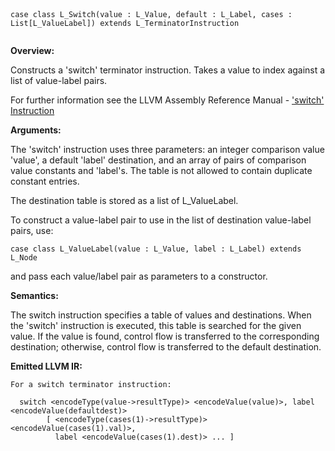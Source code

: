 
```



case class L_Switch(value : L_Value, default : L_Label, cases : List[L_ValueLabel]) extends L_TerminatorInstruction


```

**Overview:**

Constructs a 'switch' terminator instruction. Takes a value to index against a list of value-label pairs.

For further information see the LLVM Assembly Reference Manual - ['switch' Instruction](http://llvm.org/docs/LangRef.html#i_switch)

**Arguments:**

The 'switch' instruction uses three parameters: an integer comparison value 'value', a default 'label' destination, and an array of pairs of comparison value constants and 'label's. The table is not allowed to contain duplicate constant entries.

The destination table is stored as a list of L\_ValueLabel.

To construct a value-label pair to use in the list of destination value-label pairs, use:
```
case class L_ValueLabel(value : L_Value, label : L_Label) extends L_Node
```
and pass each value/label pair as parameters to a constructor.

**Semantics:**

The switch instruction specifies a table of values and destinations. When the 'switch' instruction is executed, this table is searched for the given value. If the value is found, control flow is transferred to the corresponding destination; otherwise, control flow is transferred to the default destination.

**Emitted LLVM IR:**
```
For a switch terminator instruction:

  switch <encodeType(value->resultType)> <encodeValue(value)>, label <encodeValue(defaultdest)> 
        [ <encodeType(cases(1)->resultType)> <encodeValue(cases(1).val)>,  
          label <encodeValue(cases(1).dest)> ... ]
```